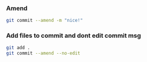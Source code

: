 ### Amend

```bash
git commit --amend -m "nice!"

```

### Add files to commit and dont edit commit msg

```bash
git add .
git commit --amend --no-edit

```